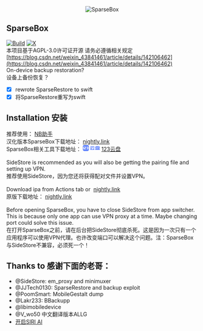 <p align="center">
  <img src="https://socialify.git.ci/ALLG999/SparseBox/image?description=1&descriptionEditable=ALLG%E6%B1%89%E5%8C%96&font=Bitter&forks=1&issues=1&language=1&name=1&owner=1&pattern=Floating%20Cogs&pulls=1&stargazers=1&theme=Auto" alt="SparseBox"/> 
</p>

## SparseBox

[![Build](https://github.com/ALLG999/SparseBox/actions/workflows/Build.yml/badge.svg?branch=main)](https://github.com/ALLG999/SparseBox/actions/workflows/Build.yml)
[![X](https://img.shields.io/twitter/follow/V_wo50)](https://x.com/V_wo50)
<br>本项目基于AGPL-3.0许可证开源 请务必遵循相关规定[https://blog.csdn.net/weixin_43841461/article/details/142106462](https://blog.csdn.net/weixin_43841461/article/details/142106462)
<br>On-device backup restoration?
<br>设备上备份恢复？
- [x] rewrote SparseRestore to swift
- [x] 将SparseRestore重写为swift

## Installation 安装

推荐使用：<a href="https://nbtool8.com/index.html"><img src="https://nbtool8.com/favicon.ico" alt style="width: 20px;" /></a> [NB助手](https://nbtool8.com/index.html)
<br>汉化版本SparseBox下载地址：<a href="https://nightly.link/136478738/SparseBox/workflows/Build/main/artifact.zip"><img src="https://nightly.link/logo.svg" alt style="width: 20px;" /></a> [nightly.link](https://nightly.link/136478738/SparseBox/workflows/Build/main/artifact.zip)
<img src="https://github.com/user-attachments/assets/c92443a9-9b1b-41c7-b81c-69a1f4562a64" alt style="width: auto;" />
<br>SparseBox相关工具下载地址：
<a href="https://www.123pan.com/s/OnUlVv-yxeU3"><img src="https://github.com/136478738/SparseBox/blob/main/123.png" alt style="width: 45px;" /></a> [123云盘](https://www.123pan.com/s/OnUlVv-yxeU3)
<br><br>SideStore is recommended as you will also be getting the pairing file and setting up VPN.
<br>推荐使用SideStore，因为您还将获得配对文件并设置VPN。
<br><br>Download ipa from Actions tab or <a href="https://nightly.link/khanhduytran0/SparseBox/workflows/build/main/artifact.zip"><img src="https://nightly.link/logo.svg" alt style="width: 20px;" /></a> [nightly.link](https://nightly.link/khanhduytran0/SparseBox/workflows/build/main/artifact.zip)
<br>原版下载地址：<a href="https://nightly.link/khanhduytran0/SparseBox/workflows/build/main/artifact.zip"><img src="https://nightly.link/logo.svg" alt style="width: 20px;" /></a> [nightly.link](https://nightly.link/khanhduytran0/SparseBox/workflows/build/main/artifact.zip)
<br><br>Before opening SparseBox, you have to close SideStore from app switcher. This is because only one app can use VPN proxy at a time. Maybe changing port could solve this issue.
<br>在打开SparseBox之前，请在后台把SideStore彻底杀死。这是因为一次只有一个应用程序可以使用VPN代理。也许改变端口可以解决这个问题。注：SparseBox与SideStore不兼容，必须死一个！
## Thanks to 感谢下面的老哥：
- @SideStore: em_proxy and minimuxer
- @JJTech0130: SparseRestore and backup exploit
- @PoomSmart: MobileGestalt dump
- @Lakr233: BBackupp
- @libimobiledevice
- @V_wo50 中文翻译版本ALLG
- [开启SIRI AI](https://gist.github.com/f1shy-dev/23b4a78dc283edd30ae2b2e6429129b5#file-best_sae_trick-md)

